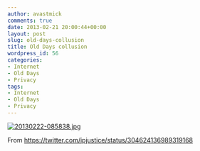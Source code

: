 ```yaml
---
author: avastmick
comments: true
date: 2013-02-21 20:00:44+00:00
layout: post
slug: old-days-collusion
title: Old Days collusion
wordpress_id: 56
categories:
- Internet
- Old Days
- Privacy
tags:
- Internet
- Old Days
- Privacy
---
```


  
  
[![20130222-085838.jpg](http://avastmick.files.wordpress.com/2013/02/20130222-085838.jpg)](http://avastmick.files.wordpress.com/2013/02/20130222-085838.jpg)

From https://twitter.com/ipjustice/status/304624136989319168
